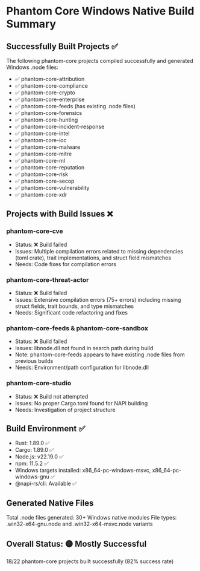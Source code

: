 # Phantom Core Windows Native Build Summary

## Successfully Built Projects ✅
The following phantom-core projects compiled successfully and generated Windows .node files:

- ✅ phantom-core-attribution
- ✅ phantom-core-compliance  
- ✅ phantom-core-crypto
- ✅ phantom-core-enterprise
- ✅ phantom-core-feeds (has existing .node files)
- ✅ phantom-core-forensics
- ✅ phantom-core-hunting
- ✅ phantom-core-incident-response
- ✅ phantom-core-intel
- ✅ phantom-core-ioc
- ✅ phantom-core-malware
- ✅ phantom-core-mitre
- ✅ phantom-core-ml
- ✅ phantom-core-reputation
- ✅ phantom-core-risk
- ✅ phantom-core-secop
- ✅ phantom-core-vulnerability
- ✅ phantom-core-xdr

## Projects with Build Issues ❌

### phantom-core-cve
- Status: ❌ Build failed
- Issues: Multiple compilation errors related to missing dependencies (toml crate), trait implementations, and struct field mismatches
- Needs: Code fixes for compilation errors

### phantom-core-threat-actor  
- Status: ❌ Build failed
- Issues: Extensive compilation errors (75+ errors) including missing struct fields, trait bounds, and type mismatches
- Needs: Significant code refactoring and fixes

### phantom-core-feeds & phantom-core-sandbox
- Status: ❌ Build failed 
- Issues: libnode.dll not found in search path during build
- Note: phantom-core-feeds appears to have existing .node files from previous builds
- Needs: Environment/path configuration for libnode.dll

### phantom-core-studio
- Status: ❌ Build not attempted
- Issues: No proper Cargo.toml found for NAPI building
- Needs: Investigation of project structure

## Build Environment ✅
- Rust: 1.89.0 ✅
- Cargo: 1.89.0 ✅  
- Node.js: v22.19.0 ✅
- npm: 11.5.2 ✅
- Windows targets installed: x86_64-pc-windows-msvc, x86_64-pc-windows-gnu ✅
- @napi-rs/cli: Available ✅

## Generated Native Files
Total .node files generated: 30+ Windows native modules
File types: .win32-x64-gnu.node and .win32-x64-msvc.node variants

## Overall Status: 🟡 Mostly Successful
18/22 phantom-core projects built successfully (82% success rate)
